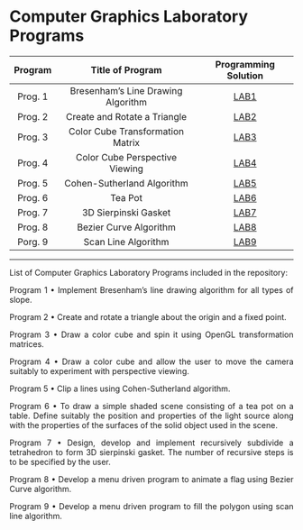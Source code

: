 # Computer Graphics Laboratory Programs

|    Program     |           Title of Program            |   Programming Solution   | 
| :------------: | :-----------------------------------: | :----------------------: | 
|    Prog. 1     |  Bresenham’s Line Drawing Algorithm   |       [LAB1][lab1]       |
|    Prog. 2     |     Create and Rotate a Triangle      |       [LAB2][lab2]       | 
|    Prog. 3     |   Color Cube Transformation Matrix    |       [LAB3][lab3]       | 
|    Prog. 4     |   Color Cube Perspective Viewing      |       [LAB4][lab4]       | 
|    Prog. 5     |     Cohen-Sutherland Algorithm        |       [LAB5][lab5]       | 
|    Prog. 6     |                Tea Pot                |       [LAB6][lab6]       | 
|    Prog. 7     |         3D Sierpinski Gasket          |       [LAB7][lab7]       | 
|    Prog. 8     |        Bezier Curve Algorithm         |       [LAB8][lab8]       | 
|    Porg. 9     |         Scan Line Algorithm           |       [LAB9][lab9]       | 

[lab1]: https://github.com/amit25bhalerao/Computer-Graphics-Laboratory/tree/main/Program1/Program1.cpp
[lab2]: https://github.com/amit25bhalerao/Computer-Graphics-Laboratory/tree/main/Program2/Program2.cpp
[lab3]: https://github.com/amit25bhalerao/Computer-Graphics-Laboratory/tree/main/Program3/Program3.cpp
[lab4]: https://github.com/amit25bhalerao/Computer-Graphics-Laboratory/tree/main/Program4/Program4.cpp
[lab5]: https://github.com/amit25bhalerao/Computer-Graphics-Laboratory/tree/main/Program5/Program5.cpp
[lab6]: https://github.com/amit25bhalerao/Computer-Graphics-Laboratory/tree/main/Program6/Program6.cpp
[lab7]: https://github.com/amit25bhalerao/Computer-Graphics-Laboratory/tree/main/Program7/Program7.cpp
[lab8]: https://github.com/amit25bhalerao/Computer-Graphics-Laboratory/tree/main/Program8/Program8.cpp
[lab9]: https://github.com/amit25bhalerao/Computer-Graphics-Laboratory/tree/main/Program9/Program9.cpp

-----------------------------------------------------------------------------------------------------------------------------------------------------------------------

List of Computer Graphics Laboratory Programs included in the repository:

<p align="justify"> 
Program 1 • Implement Bresenham’s line drawing algorithm for all types of slope. 
</p>

<p align="justify"> 
Program 2 • Create and rotate a triangle about the origin and a fixed point.
</p>

<p align="justify"> 
Program 3 • Draw a color cube and spin it using OpenGL transformation matrices.
</p>

<p align="justify"> 
Program 4 • Draw a color cube and allow the user to move the camera suitably to experiment with perspective viewing. 
</p>

<p align="justify"> 
Program 5 • Clip a lines using Cohen-Sutherland algorithm.
</p>

<p align="justify"> 
Program 6 • To draw a simple shaded scene consisting of a tea pot on a table. Define suitably the position and properties of the light source along with the properties of the surfaces of the solid object used in the scene.
</p>

<p align="justify"> 
Program 7 • Design, develop and implement recursively subdivide a tetrahedron to form 3D sierpinski gasket. The number of recursive steps is to be specified by the user.
</p>

<p align="justify"> 
Program 8 • Develop a menu driven program to animate a flag using Bezier Curve algorithm.
</p>

<p align="justify"> 
Program 9 • Develop a menu driven program to fill the polygon using scan line algorithm.
</p>
